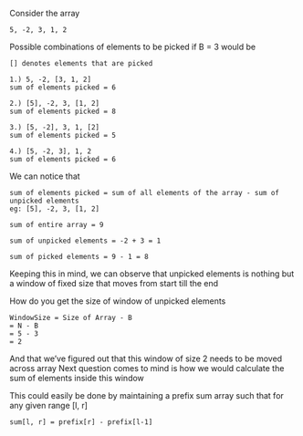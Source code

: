 Consider the array

```
5, -2, 3, 1, 2
```

Possible combinations of elements to be picked if B = 3 would be

```
[] denotes elements that are picked

1.) 5, -2, [3, 1, 2]
sum of elements picked = 6

2.) [5], -2, 3, [1, 2]
sum of elements picked = 8

3.) [5, -2], 3, 1, [2]
sum of elements picked = 5

4.) [5, -2, 3], 1, 2
sum of elements picked = 6
```

We can notice that

```
sum of elements picked = sum of all elements of the array - sum of unpicked elements
eg: [5], -2, 3, [1, 2]

sum of entire array = 9

sum of unpicked elements = -2 + 3 = 1

sum of picked elements = 9 - 1 = 8
```

Keeping this in mind, we can observe that unpicked elements is nothing but a window of fixed size that moves from start till the end

How do you get the size of window of unpicked elements

```
WindowSize = Size of Array - B
= N - B
= 5 - 3
= 2
```

And that we’ve figured out that this window of size 2 needs to be moved across array
Next question comes to mind is how we would calculate the sum of elements inside this window

This could easily be done by maintaining a prefix sum array such that for any given range [l, r]

```
sum[l, r] = prefix[r] - prefix[l-1]
```
